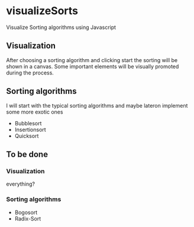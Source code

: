 # visualizeSorts
Visualize Sorting algorithms using Javascript

## Visualization
After choosing a sorting algorithm and clicking start the sorting will
be shown in a canvas. Some important elements will be visually promoted
during the process.

## Sorting algorithms
I will start with the typical sorting algorithms and maybe lateron implement
some more exotic ones

- Bubblesort 
- Insertionsort
- Quicksort

## To be done

### Visualization
everything?

### Sorting algorithms
- Bogosort
- Radix-Sort
